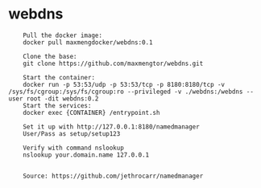 # webdns

		Pull the docker image:
		docker pull maxmengdocker/webdns:0.1
		
		Clone the base:
		git clone https://github.com/maxmengtor/webdns.git
		
		Start the container:
		docker run -p 53:53/udp -p 53:53/tcp -p 8180:8180/tcp -v /sys/fs/cgroup:/sys/fs/cgroup:ro --privileged -v ./webdns:/webdns --user root -dit webdns:0.2
		Start the services:
		docker exec {CONTAINER} /entrypoint.sh
		
		Set it up with http://127.0.0.1:8180/namedmanager
		User/Pass as setup/setup123

		Verify with command nslookup
		nslookup your.domain.name 127.0.0.1
		
		
		Source: https://github.com/jethrocarr/namedmanager
	
